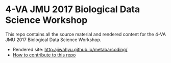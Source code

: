 # 4-VA JMU 2017 Biological Data Science Workshop

This repo contains all the source material and rendered content for the 4-VA JMU 2017 Biological Data Science Workshop.

- Rendered site: [http:ajiwahyu.github.io/metabarcoding/](http:ajiwahyu.github.io/metabarcoding/)
- [How to contribute to this repo](CONTRIBUTING.markdown#contributing)
